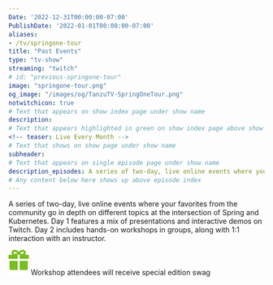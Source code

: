 ```yaml
---
Date: '2022-12-31T00:00:00-07:00'
PublishDate: '2022-01-01T00:00:00-07:00'
aliases:
- /tv/springone-tour
title: "Past Events"
type: "tv-show"
streaming: "twitch"
# id: "previous-springone-tour"
image: "springone-tour.png"
og_image: "/images/og/TanzuTV-SpringOneTour.png"
notwitchicon: true
# Text that appears on show index page under show name
description: 
# Text that appears highlighted in green on show index page above show name
<!-- teaser: Live Every Month -->
# Text that shows on show page under show name
subheader: 
# Text that appears on single episode page under show name
description_episodes: A series of two-day, live online events where your favorites from the community go in depth on different topics at the intersection of Spring and Kubernetes. Day 1 features a mix of presentations and interactive demos on Twitch. Day 2 includes hands-on workshops in groups, along with 1:1 interaction with an instructor. </p><p class='-text-bright-green fs-90'><img class='icon-gift' src='../images/gift.svg'/> Workshop attendees will receive special edition swag</p>
# Any content below here shows up above episode index
---
```

<!-- Register at [SpringOne Tour](https://springonetour.io/) or watch here. -->
A series of two-day, live online events where your favorites from the community go in depth on different topics at the intersection of Spring and Kubernetes. Day 1 features a mix of presentations and interactive demos on Twitch. Day 2 includes hands-on workshops in groups, along with 1:1 interaction with an instructor. </p><p class='-text-bright-green fs-90'><img class='icon-gift' src='images/gift.svg'/> Workshop attendees will receive special edition swag</p>